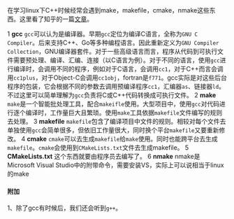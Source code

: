 在学习linux下C++时候经常会遇到make，makefile，cmake，nmake这些东西。这里看了知乎的一篇[文章](https://zhuanlan.zhihu.com/p/111110992)。

1 **gcc**
`gcc`可以认为是编译器。早期`gcc`定位为编译C语言，全称为`GNU C Compiler`。后来支持C++、Go等多种编程语言。因此重新定义为`GNU Compiler Collection`，GNU编译器套件。对于一些高级语言而言，程序从代码到可执行文件需要预处理、编译、汇编、连接（以C语言为例）。对于不同的语言，使用`gcc`进行编译时，会调用不同的程序，例如对于C语言，会调用`cc1`，对于C++而言会调用`cc1plus`，对于Object-C会调用`cc1obj`，fortran是`f771`。gcc实际是对这些后台程序的包装，它会根据不同的参数去调用预编译程序`cc1`，汇编器`as`、链接器`ld`。不过这里可以简单理解为`gcc`负责将C或C++代码转换成可执行文件。
2 **make**
`make`是一个智能批处理工具，配合`makeifle`使用。大型项目中，使用`gcc`对代码进行逐个编译时，工作量巨大且繁琐。使用`make`工具依据`makefile`文件编写的规则去处理。
3 **makefile**
`makefile`包含了编译项目中文件的规则。相较对每个文件去单独使用`gcc`会简单很多，但依旧工作量很大，同时换个平台`makefile`又要重新修改。
4 **cmake**
`cmake`可以去生成`makefile`给`make`使用。同时也能跨平台去生成`makefile`。`cmake`会使用到`CMakeLists.txt`文件去生成makefile。
5 **CMakeLists.txt**
这个东西就要由程序员去编写了。
6 **nmake**
nmake是Microsoft Visual Studio中的附带命令，需要安装VS，实际上可以说相当于linux的make

#### 附加
1、除了gcc有时候后，我们还会听到`g++`。